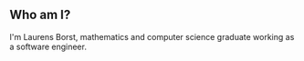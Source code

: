 <h2> Who am I?</h2>
I'm Laurens Borst, mathematics and computer science graduate working as a software engineer.
